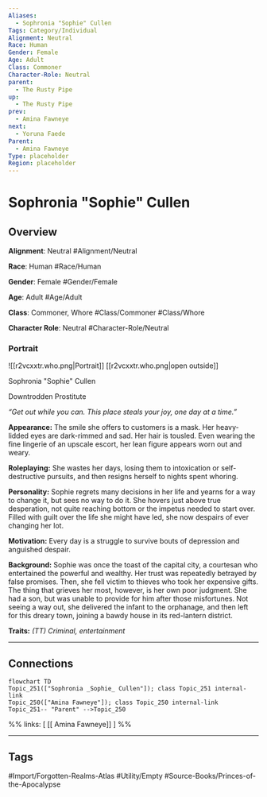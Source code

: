 ```yaml
---
Aliases:
  - Sophronia "Sophie" Cullen
Tags: Category/Individual
Alignment: Neutral
Race: Human
Gender: Female
Age: Adult
Class: Commoner
Character-Role: Neutral
parent:
  - The Rusty Pipe
up:
  - The Rusty Pipe
prev:
  - Amina Fawneye
next:
  - Yoruna Faede
Parent:
  - Amina Fawneye
Type: placeholder
Region: placeholder
---
```

# Sophronia "Sophie" Cullen
## Overview
**Alignment**: Neutral
#Alignment/Neutral

**Race**: Human
#Race/Human

**Gender**: Female
#Gender/Female

**Age**: Adult
#Age/Adult

**Class**: Commoner, Whore
#Class/Commoner #Class/Whore

**Character Role**: Neutral
#Character-Role/Neutral

### Portrait
![[r2vcxxtr.who.png|Portrait]]
[[r2vcxxtr.who.png|open outside]]

Sophronia "Sophie" Cullen

Downtrodden Prostitute

*“Get out while you can. This place steals your joy, one day at a time.”*

**Appearance:** The smile she offers to customers is a mask. Her heavy-lidded eyes are dark-rimmed and sad. Her hair is tousled. Even wearing the fine lingerie of an upscale escort, her lean figure appears worn out and weary.

**Roleplaying:** She wastes her days, losing them to intoxication or self-destructive pursuits, and then resigns herself to nights spent whoring.

**Personality:** Sophie regrets many decisions in her life and yearns for a way to change it, but sees no way to do it. She hovers just above true desperation, not quite reaching bottom or the impetus needed to start over. Filled with guilt over the life she might have led, she now despairs of ever changing her lot.

**Motivation:** Every day is a struggle to survive bouts of depression and anguished despair.

**Background:** Sophie was once the toast of the capital city, a courtesan who entertained the powerful and wealthy. Her trust was repeatedly betrayed by false promises. Then, she fell victim to thieves who took her expensive gifts. The thing that grieves her most, however, is her own poor judgment. She had a son, but was unable to provide for him after those misfortunes. Not seeing a way out, she delivered the infant to the orphanage, and then left for this dreary town, joining a bawdy house in its red-lantern district.

**Traits:** *(TT) Criminal, entertainment*

---
## Connections
```mermaid
flowchart TD
Topic_251(["Sophronia _Sophie_ Cullen"]); class Topic_251 internal-link
Topic_250(["Amina Fawneye"]); class Topic_250 internal-link
Topic_251-- "Parent" -->Topic_250
```
%%
links: [ [[ Amina Fawneye]] ]
%%


---
## Tags
#Import/Forgotten-Realms-Atlas #Utility/Empty #Source-Books/Princes-of-the-Apocalypse

